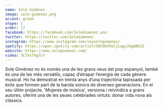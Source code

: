 ```yaml
---
name: Sole Giménez
image: sole-gimenez.png
accent: green
shape: 1
order: 17
facebook: https://facebook.com/SoleGimenez.uno
twitter: https://twitter.com/SoleGimenez
instagram: https://www.instagram.com/soysolegimenez/
spotify: https://open.spotify.com/artist/56FObtReljLqgs2bgQ0kZS
website: https://www.solegimenez.com/
video: 3CTXvThg7LY
---
```


Sole Giménez no és només una de les grans veus del pop espanyol, també és una de les més versàtils, capaç d’atrapar l’energia de cada gènere musical. Ho ha demostrat en trenta anys d’una trajectòria tapissada per èxits que formen part de la banda sonora de diverses generacions. En el seu últim projecte, 'Mujeres de música', versiona i reivindica a grans autores, oferint una de les seues celebrades virtuts: donar vida nova als clàssics.
